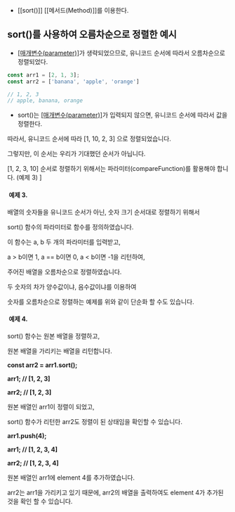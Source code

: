 - [[sort()]] [[메서드(Method)]]를 이용한다.

## sort()를 사용하여 오름차순으로 정렬한 예시

- [[매개변수(parameter)]](compareFunction)가 생략되었으므로, 유니코드 순서에 따라서 오름차순으로 정렬되었다.

```js
const arr1 = [2, 1, 3];
const arr2 = ['banana', 'apple', 'orange']

// 1, 2, 3  
// apple, banana, orange
```

- sort()는 [[매개변수(parameter)]](compareFunction)가 입력되지 않으면, 유니코드 순서에 따라서 값을 정렬한다.

따라서, 유니코드 순서에 따라 [1, 10, 2, 3] 으로 정렬되었습니다.

그렇지만, 이 순서는 우리가 기대했던 순서가 아닙니다.

[1, 2, 3, 10] 순서로 정렬하기 위해서는 파라미터(compareFunction)를 활용해야 합니다. (예제 3)
]
####  **예제 3.** 

배열의 숫자들을 유니코드 순서가 아닌, 숫자 크기 순서대로 정렬하기 위해서

sort() 함수의 파라미터로 함수를 정의하였습니다.

이 함수는 a, b 두 개의 파라미터를 입력받고,

a > b이면 1, a == b이면 0, a < b이면 -1을 리턴하여,

주어진 배열을 오름차순으로 정렬하였습니다.

두 숫자의 차가 양수값이냐, 음수값이냐를 이용하여

숫자를 오름차순으로 정렬하는 예제를 위와 같이 단순화 할 수도 있습니다.

####  **예제 4.** 

sort() 함수는 원본 배열을 정렬하고, 

원본 배열을 가리키는 배열을 리턴합니다.

**const arr2 = arr1.sort();**

**arr1; // [1, 2, 3]**

**arr2; // [1, 2, 3]**

원본 배열인 arr1이 정렬이 되었고, 

sort() 함수가 리턴한 arr2도 정렬이 된 상태임을 확인할 수 있습니다.

**arr1.push(4);**

**arr1; // [1, 2, 3, 4]**

**arr2; // [1, 2, 3, 4]**

원본 배열인 arr1에 element 4를 추가하였습니다.

arr2는 arr1을 가리키고 있기 때문에, arr2의 배열을 출력하여도 element 4가 추가된 것을 확인 할 수 있습니다.
